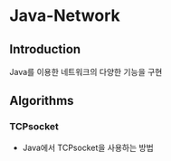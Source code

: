 # Java-Network

## Introduction
Java를 이용한 네트워크의 다양한 기능을 구현

## Algorithms

### TCPsocket
* Java에서 TCPsocket을 사용하는 방법 
